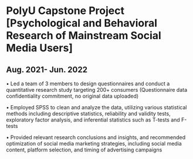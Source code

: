 # PolyU Capstone Project [Psychological and Behavioral Research of Mainstream Social Media Users]	
## Aug. 2021- Jun. 2022
•	Led a team of 3 members to design questionnaires and conduct a quantitative research study targeting 200+ consumers (Questionnaire data confidentiality commitment, no original data uploaded)

•	Employed SPSS to clean and analyze the data, utilizing various statistical methods including descriptive statistics, reliability and validity tests, exploratory factor analysis, and inferential statistics such as T-tests and F-tests

•	Provided relevant research conclusions and insights, and recommended optimization of social media marketing strategies, including social media content, platform selection, and timing of advertising campaigns
